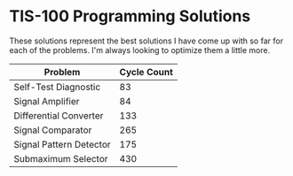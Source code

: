# TIS-100 Programming Solutions
These solutions represent the best solutions I have come up with so far for each of the problems. I'm always looking to optimize them a little more.

| Problem | Cycle Count |
| ------- | ----------- |
| Self-Test Diagnostic | 83 |
| Signal Amplifier | 84 |
| Differential Converter | 133 |
| Signal Comparator | 265 |
| Signal Pattern Detector | 175 |
| Submaximum Selector | 430 |
